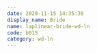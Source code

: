 ```yaml
---
date: 2020-11-15 14:35:39
display_name: Bride
name: laplinear-bride-wd-ln
code: b015
category: wd-ln
---
```

